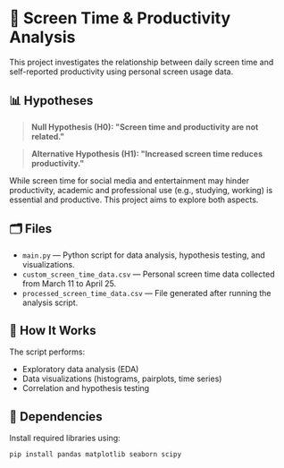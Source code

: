 # 📱 Screen Time & Productivity Analysis

This project investigates the relationship between daily screen time and self-reported productivity using personal screen usage data.

## 📊 Hypotheses
> **Null Hypothesis (H0): "Screen time and productivity are not related."**

> **Alternative Hypothesis (H1): "Increased screen time reduces productivity."**

While screen time for social media and entertainment may hinder productivity, academic and professional use (e.g., studying, working) is essential and productive. This project aims to explore both aspects.

## 🗂️ Files

- `main.py` — Python script for data analysis, hypothesis testing, and visualizations.
- `custom_screen_time_data.csv` — Personal screen time data collected from March 11 to April 25.
- `processed_screen_time_data.csv` — File generated after running the analysis script.

## 🧪 How It Works

The script performs:
- Exploratory data analysis (EDA)
- Data visualizations (histograms, pairplots, time series)
- Correlation and hypothesis testing

## 🧰 Dependencies
Install required libraries using:

```bash
pip install pandas matplotlib seaborn scipy
